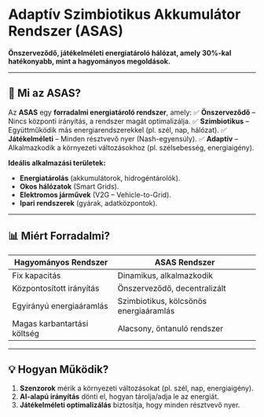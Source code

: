 # Adaptív Szimbiotikus Akkumulátor Rendszer (ASAS)

**Önszerveződő, játékelméleti energiatároló hálózat, amely 30%-kal hatékonyabb, mint a hagyományos megoldások.**

---

## 🔋 Mi az ASAS?
Az **ASAS** egy **forradalmi energiatároló rendszer**, amely:
✅ **Önszerveződő** – Nincs központi irányítás, a rendszer magát optimalizálja.
✅ **Szimbiotikus** – Együttműködik más energiarendszerekkel (pl. szél, nap, hálózat).
✅ **Játékelméleti** – Minden résztvevő nyer (Nash-egyensúly).
✅ **Adaptív** – Alkalmazkodik a környezeti változásokhoz (pl. szélsebesség, energiaigény).

**Ideális alkalmazási területek:**
- **Energiatárolás** (akkumulátorok, hidrogéntárolók).
- **Okos hálózatok** (Smart Grids).
- **Elektromos járművek** (V2G – Vehicle-to-Grid).
- **Ipari rendszerek** (gyárak, adatközpontok).

---
## 📊 Miért Forradalmi?
| **Hagyományos Rendszer**       | **ASAS Rendszer**                     |
|---------------------------------|---------------------------------------|
| Fix kapacitás                  | Dinamikus, alkalmazkodik           |
| Központosított irányítás      | Önszerveződő, decentralizált        |
| Egyirányú energiaáramlás       | Szimbiotikus, kölcsönös energiaáramlás|
| Magas karbantartási költség     | Alacsony, öntanuló rendszer         |

---
## 💡 Hogyan Működik?
1. **Szenzorok** mérik a környezeti változásokat (pl. szél, nap, energiaigény).
2. **AI-alapú irányítás** dönti el, hogyan tárolja/adja le az energiát.
3. **Játékelméleti optimalizálás** biztosítja, hogy minden résztvevő nyer.
